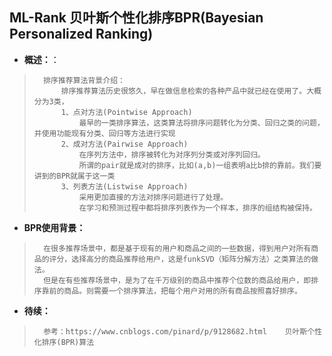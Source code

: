 ## ML-Rank 贝叶斯个性化排序BPR(Bayesian Personalized Ranking)
- **概述：**：
>       排序推荐算法背景介绍：
>           排序推荐算法历史很悠久，早在做信息检索的各种产品中就已经在使用了。大概分为3类，
>           1、点对方法(Pointwise Approach)
>               最早的一类排序算法，这类算法将排序问题转化为分类、回归之类的问题，并使用功能现有分类、回归等方法进行实现
>           2、成对方法(Pairwise Approach)
>               在序列方法中，排序被转化为对序列分类或对序列回归。
>               所谓的pair就是成对的排序，比如(a,b)一组表明a比b排的靠前。我们要讲到的BPR就属于这一类
>           3、列表方法(Listwise Approach)
>               采用更加直接的方法对排序问题进行了处理。
>               在学习和预测过程中都将排序列表作为一个样本，排序的组结构被保持。
>
>

- **BPR使用背景：**
>       在很多推荐场景中，都是基于现有的用户和商品之间的一些数据，得到用户对所有商品的评分，选择高分的商品推荐给用户，这是funkSVD（矩阵分解方法）之类算法的做法。
>       但是在有些推荐场景中，是为了在千万级别的商品中推荐个位数的商品给用户，即排序靠前的商品。则需要一个排序算法，把每个用户对用的所有商品按照喜好排序。
>
>
>
>
>
>
>
>
>

- **待续：**
>       参考：https://www.cnblogs.com/pinard/p/9128682.html    贝叶斯个性化排序(BPR)算法
>
>
>
>
>
>
>
>
>
>
>
>
>
>
>
>
>
